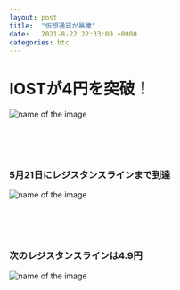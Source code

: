 ```yaml
---
layout: post
title:  "仮想通貨が暴騰"
date:   2021-8-22 22:33:00 +0900
categories: btc
---
```


<h1>IOSTが4円を突破！</h1>

![name of the image](https://se8move.github.io/blog/img/IOST_price.PNG)

<br>
<br>
<br>

<h3>5月21日にレジスタンスラインまで到達</h3>

![name of the image](https://se8move.github.io/blog/img/IOST_chart.png)


<br>
<br>
<br>


<h3>次のレジスタンスラインは4.9円</h3>

![name of the image](https://se8move.github.io/blog/img/IOST_chart2.png)

